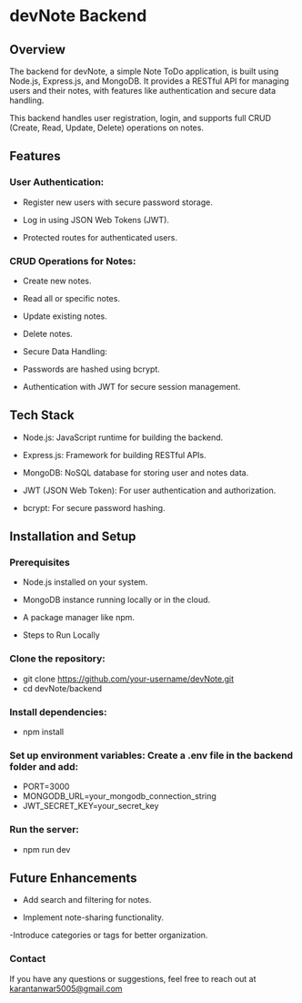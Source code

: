 # devNote Backend

## Overview

The backend for devNote, a simple Note ToDo application, is built using Node.js, Express.js, and MongoDB. It provides a RESTful API for managing users and their notes, with features like authentication and secure data handling.

This backend handles user registration, login, and supports full CRUD (Create, Read, Update, Delete) operations on notes.

## Features

### User Authentication:

- Register new users with secure password storage.
  
- Log in using JSON Web Tokens (JWT).
  
- Protected routes for authenticated users.
  
### CRUD Operations for Notes:

- Create new notes.
  
- Read all or specific notes.

- Update existing notes.
- Delete notes.
- Secure Data Handling:

- Passwords are hashed using bcrypt.
  
- Authentication with JWT for secure session management.

  
## Tech Stack

- Node.js: JavaScript runtime for building the backend.

- Express.js: Framework for building RESTful APIs.
  
- MongoDB: NoSQL database for storing user and notes data.
  
- JWT (JSON Web Token): For user authentication and authorization.
  
- bcrypt: For secure password hashing.

  
## Installation and Setup

### Prerequisites

- Node.js installed on your system.
  
- MongoDB instance running locally or in the cloud.
  
- A package manager like npm.
  
- Steps to Run Locally

  
### Clone the repository:

- git clone https://github.com/your-username/devNote.git
- cd devNote/backend


### Install dependencies:

- npm install

  
### Set up environment variables: Create a .env file in the backend folder and add:

- PORT=3000
- MONGODB_URL=your_mongodb_connection_string
- JWT_SECRET_KEY=your_secret_key

  
### Run the server:

- npm run dev

## Future Enhancements

- Add search and filtering for notes.
  
- Implement note-sharing functionality.
  
-Introduce categories or tags for better organization.

### Contact

If you have any questions or suggestions, feel free to reach out at karantanwar5005@gmail.com

